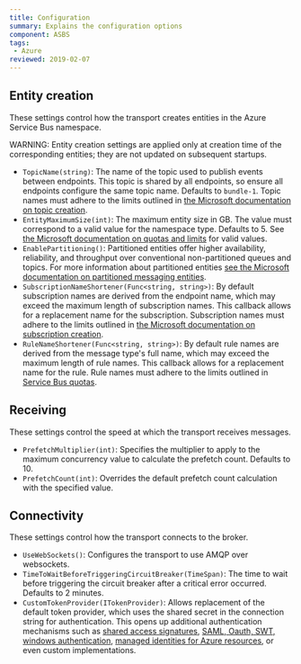 ```yaml
---
title: Configuration
summary: Explains the configuration options
component: ASBS
tags:
 - Azure
reviewed: 2019-02-07
---
```


## Entity creation

These settings control how the transport creates entities in the Azure Service Bus namespace.

WARNING: Entity creation settings are applied only at creation time of the corresponding entities; they are not updated on subsequent startups.

 * `TopicName(string)`: The name of the topic used to publish events between endpoints. This topic is shared by all endpoints, so ensure all endpoints configure the same topic name. Defaults to `bundle-1`. Topic names must adhere to the limits outlined in [the Microsoft documentation on topic creation](https://docs.microsoft.com/en-us/rest/api/servicebus/create-topic).
 * `EntityMaximumSize(int)`: The maximum entity size in GB. The value must correspond to a valid value for the namespace type. Defaults to 5. See [the Microsoft documentation on quotas and limits](https://docs.microsoft.com/en-us/azure/service-bus-messaging/service-bus-quotas) for valid values.
 * `EnablePartitioning()`: Partitioned entities offer higher availability, reliability, and throughput over conventional non-partitioned queues and topics. For more information about partitioned entities [see the Microsoft documentation on partitioned messaging entities](https://docs.microsoft.com/en-us/azure/service-bus-messaging/service-bus-partitioning).
 * `SubscriptionNameShortener(Func<string, string>)`: By default subscription names are derived from the endpoint name, which may exceed the maximum length of subscription names. This callback allows for a replacement name for the subscription. Subscription names must adhere to the limits outlined in [the Microsoft documentation on subscription creation](https://docs.microsoft.com/en-us/rest/api/servicebus/create-subscription).
 * `RuleNameShortener(Func<string, string>)`: By default rule names are derived from the message type's full name, which may exceed the maximum length of rule names. This callback allows for a replacement name for the rule. Rule names must adhere to the limits outlined in [Service Bus quotas](https://docs.microsoft.com/en-us/azure/service-bus-messaging/service-bus-quotas).
 
## Receiving

These settings control the speed at which the transport receives messages. 

 * `PrefetchMultiplier(int)`: Specifies the multiplier to apply to the maximum concurrency value to calculate the prefetch count. Defaults to 10.
 * `PrefetchCount(int)`: Overrides the default prefetch count calculation with the specified value.
 
## Connectivity

These settings control how the transport connects to the broker.

 * `UseWebSockets()`: Configures the transport to use AMQP over websockets.
 * `TimeToWaitBeforeTriggeringCircuitBreaker(TimeSpan)`: The time to wait before triggering the circuit breaker after a critical error occurred. Defaults to 2 minutes.
 * `CustomTokenProvider(ITokenProvider)`: Allows replacement of the default token provider, which uses the shared secret in the connection string for authentication. This opens up additional authentication mechanisms such as [shared access signatures](https://docs.microsoft.com/en-us/azure/service-bus-messaging/service-bus-sas), [SAML, Oauth, SWT, windows authentication](https://docs.microsoft.com/en-us/dotnet/api/microsoft.servicebus.tokenprovider?view=azure-dotnet), [managed identities for Azure resources](https://docs.microsoft.com/en-us/azure/service-bus-messaging/service-bus-managed-service-identity), or even custom implementations.
